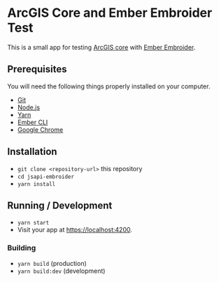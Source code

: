 # ArcGIS Core and Ember Embroider Test

This is a small app for testing [ArcGIS core](https://www.npmjs.com/package/@arcgis/core) with [Ember Embroider](https://github.com/embroider-build/embroider).

## Prerequisites

You will need the following things properly installed on your computer.

* [Git](https://git-scm.com/)
* [Node.js](https://nodejs.org/)
* [Yarn](https://yarnpkg.com/)
* [Ember CLI](https://ember-cli.com/)
* [Google Chrome](https://google.com/chrome/)

## Installation

* `git clone <repository-url>` this repository
* `cd jsapi-embroider`
* `yarn install`

## Running / Development

* `yarn start`
* Visit your app at [https://localhost:4200](https://localhost:4200).

### Building

* `yarn build` (production)
* `yarn build:dev` (development)
